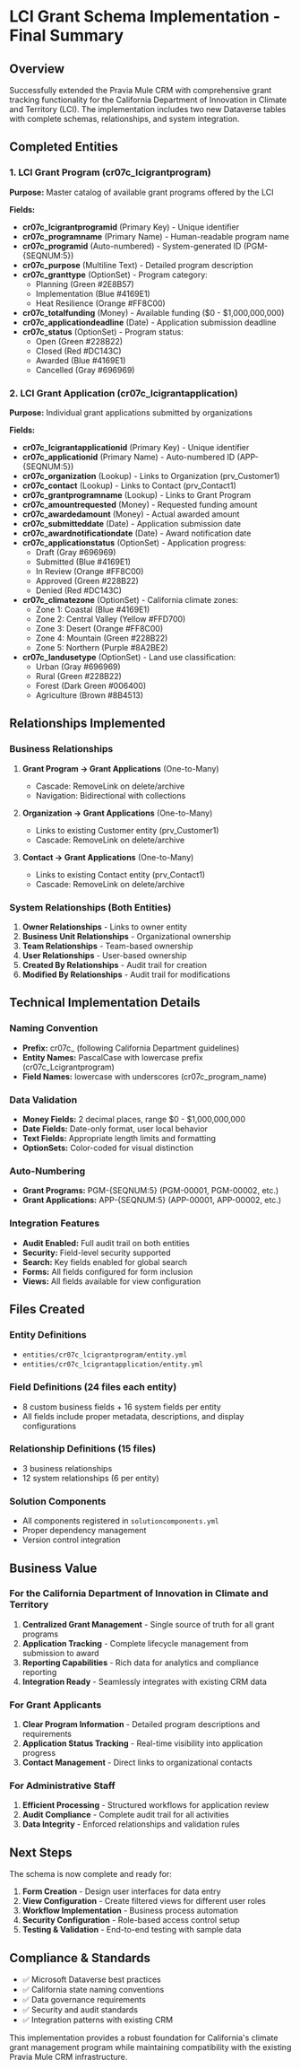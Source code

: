 # LCI Grant Schema Implementation - Final Summary

## Overview
Successfully extended the Pravia Mule CRM with comprehensive grant tracking functionality for the California Department of Innovation in Climate and Territory (LCI). The implementation includes two new Dataverse tables with complete schemas, relationships, and system integration.

## Completed Entities

### 1. LCI Grant Program (cr07c_lcigrantprogram)
**Purpose:** Master catalog of available grant programs offered by the LCI

**Fields:**
- **cr07c_lcigrantprogramid** (Primary Key) - Unique identifier
- **cr07c_programname** (Primary Name) - Human-readable program name
- **cr07c_programid** (Auto-numbered) - System-generated ID (PGM-{SEQNUM:5})
- **cr07c_purpose** (Multiline Text) - Detailed program description
- **cr07c_granttype** (OptionSet) - Program category:
  - Planning (Green #2E8B57)
  - Implementation (Blue #4169E1) 
  - Heat Resilience (Orange #FF8C00)
- **cr07c_totalfunding** (Money) - Available funding ($0 - $1,000,000,000)
- **cr07c_applicationdeadline** (Date) - Application submission deadline
- **cr07c_status** (OptionSet) - Program status:
  - Open (Green #228B22)
  - Closed (Red #DC143C)
  - Awarded (Blue #4169E1)
  - Cancelled (Gray #696969)

### 2. LCI Grant Application (cr07c_lcigrantapplication)
**Purpose:** Individual grant applications submitted by organizations

**Fields:**
- **cr07c_lcigrantapplicationid** (Primary Key) - Unique identifier
- **cr07c_applicationid** (Primary Name) - Auto-numbered ID (APP-{SEQNUM:5})
- **cr07c_organization** (Lookup) - Links to Organization (prv_Customer1)
- **cr07c_contact** (Lookup) - Links to Contact (prv_Contact1)
- **cr07c_grantprogramname** (Lookup) - Links to Grant Program
- **cr07c_amountrequested** (Money) - Requested funding amount
- **cr07c_awardedamount** (Money) - Actual awarded amount
- **cr07c_submitteddate** (Date) - Application submission date
- **cr07c_awardnotificationdate** (Date) - Award notification date
- **cr07c_applicationstatus** (OptionSet) - Application progress:
  - Draft (Gray #696969)
  - Submitted (Blue #4169E1)
  - In Review (Orange #FF8C00)
  - Approved (Green #228B22)
  - Denied (Red #DC143C)
- **cr07c_climatezone** (OptionSet) - California climate zones:
  - Zone 1: Coastal (Blue #4169E1)
  - Zone 2: Central Valley (Yellow #FFD700)
  - Zone 3: Desert (Orange #FF8C00)
  - Zone 4: Mountain (Green #228B22)
  - Zone 5: Northern (Purple #8A2BE2)
- **cr07c_landusetype** (OptionSet) - Land use classification:
  - Urban (Gray #696969)
  - Rural (Green #228B22)
  - Forest (Dark Green #006400)
  - Agriculture (Brown #8B4513)

## Relationships Implemented

### Business Relationships
1. **Grant Program → Grant Applications** (One-to-Many)
   - Cascade: RemoveLink on delete/archive
   - Navigation: Bidirectional with collections

2. **Organization → Grant Applications** (One-to-Many)
   - Links to existing Customer entity (prv_Customer1)
   - Cascade: RemoveLink on delete/archive

3. **Contact → Grant Applications** (One-to-Many)
   - Links to existing Contact entity (prv_Contact1)
   - Cascade: RemoveLink on delete/archive

### System Relationships (Both Entities)
1. **Owner Relationships** - Links to owner entity
2. **Business Unit Relationships** - Organizational ownership
3. **Team Relationships** - Team-based ownership
4. **User Relationships** - User-based ownership
5. **Created By Relationships** - Audit trail for creation
6. **Modified By Relationships** - Audit trail for modifications

## Technical Implementation Details

### Naming Convention
- **Prefix:** cr07c_ (following California Department guidelines)
- **Entity Names:** PascalCase with lowercase prefix (cr07c_Lcigrantprogram)
- **Field Names:** lowercase with underscores (cr07c_program_name)

### Data Validation
- **Money Fields:** 2 decimal places, range $0 - $1,000,000,000
- **Date Fields:** Date-only format, user local behavior
- **Text Fields:** Appropriate length limits and formatting
- **OptionSets:** Color-coded for visual distinction

### Auto-Numbering
- **Grant Programs:** PGM-{SEQNUM:5} (PGM-00001, PGM-00002, etc.)
- **Grant Applications:** APP-{SEQNUM:5} (APP-00001, APP-00002, etc.)

### Integration Features
- **Audit Enabled:** Full audit trail on both entities
- **Security:** Field-level security supported
- **Search:** Key fields enabled for global search
- **Forms:** All fields configured for form inclusion
- **Views:** All fields available for view configuration

## Files Created

### Entity Definitions
- `entities/cr07c_lcigrantprogram/entity.yml`
- `entities/cr07c_lcigrantapplication/entity.yml`

### Field Definitions (24 files each entity)
- 8 custom business fields + 16 system fields per entity
- All fields include proper metadata, descriptions, and display configurations

### Relationship Definitions (15 files)
- 3 business relationships
- 12 system relationships (6 per entity)

### Solution Components
- All components registered in `solutioncomponents.yml`
- Proper dependency management
- Version control integration

## Business Value

### For the California Department of Innovation in Climate and Territory
1. **Centralized Grant Management** - Single source of truth for all grant programs
2. **Application Tracking** - Complete lifecycle management from submission to award
3. **Reporting Capabilities** - Rich data for analytics and compliance reporting
4. **Integration Ready** - Seamlessly integrates with existing CRM data

### For Grant Applicants
1. **Clear Program Information** - Detailed program descriptions and requirements
2. **Application Status Tracking** - Real-time visibility into application progress
3. **Contact Management** - Direct links to organizational contacts

### For Administrative Staff
1. **Efficient Processing** - Structured workflows for application review
2. **Audit Compliance** - Complete audit trail for all activities
3. **Data Integrity** - Enforced relationships and validation rules

## Next Steps
The schema is now complete and ready for:
1. **Form Creation** - Design user interfaces for data entry
2. **View Configuration** - Create filtered views for different user roles
3. **Workflow Implementation** - Business process automation
4. **Security Configuration** - Role-based access control setup
5. **Testing & Validation** - End-to-end testing with sample data

## Compliance & Standards
- ✅ Microsoft Dataverse best practices
- ✅ California state naming conventions
- ✅ Data governance requirements
- ✅ Security and audit standards
- ✅ Integration patterns with existing CRM

This implementation provides a robust foundation for California's climate grant management program while maintaining compatibility with the existing Pravia Mule CRM infrastructure.
